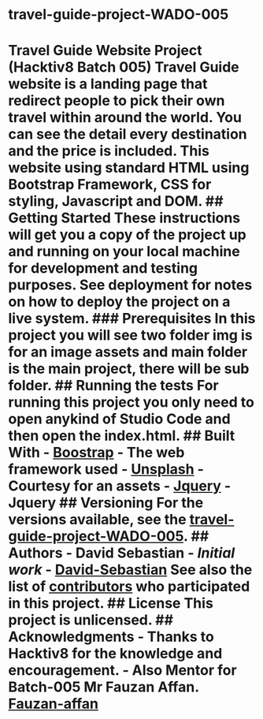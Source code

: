 # travel-guide-project-WADO-005
# Travel Guide Website Project (Hacktiv8 Batch 005)  Travel Guide website is a landing page that redirect people to pick their own travel within around the world. You can see the detail every destination and the price is included. This website using standard HTML using Bootstrap Framework, CSS for styling, Javascript and DOM.  ## Getting Started  These instructions will get you a copy of the project up and running on your local machine for development and testing purposes. See deployment for notes on how to deploy the project on a live system.  ### Prerequisites  In this project you will see two folder img is for an image assets and main folder is the main project, there will be sub folder.  ## Running the tests  For running this project you only need to open anykind of Studio Code and then open the index.html.  ## Built With  - [Boostrap](https://getbootstrap.com/) - The web framework used - [Unsplash](https://unsplash.com/) - Courtesy for an assets - [Jquery](https://jquery.com/) - Jquery  ## Versioning  For the versions available, see the [travel-guide-project-WADO-005](https://github.com/David-Sebastian/travel-guide-project-WADO-005).  ## Authors  - **David Sebastian** - _Initial work_ - [David-Sebastian](https://github.com/David-Sebastian)  See also the list of [contributors](https://github.com/your/project/contributors) who participated in this project.  ## License  This project is unlicensed.  ## Acknowledgments  - Thanks to Hacktiv8 for the knowledge and encouragement. - Also Mentor for Batch-005 **Mr Fauzan Affan.** [Fauzan-affan](https://github.com/Fauzan-affan)
